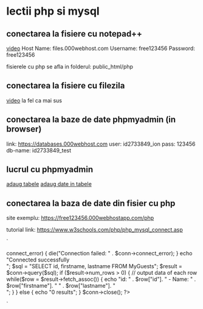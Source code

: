 # lectii php si mysql

## conectarea la fisiere cu notepad++
[video](https://youtu.be/xqWJPPZ0FZU?t=98)
Host Name: files.000webhost.com
Username: free123456
Password: free123456

fisierele cu php se afla in folderul: public_html/php

## conectarea la fisiere cu filezila
[video](https://www.youtube.com/watch?v=O3DudpEMPiY)
la fel ca mai sus

## conectarea la baze de date phpmyadmin (in browser)
link: https://databases.000webhost.com
user: id2733849_ion
pass: 123456
db-name: id2733849_test

## lucrul cu phpmyadmin
[adaug tabele](https://www.youtube.com/watch?v=SV6uwDvufLs)
[adaug date in tabele](https://www.youtube.com/watch?v=IV6vGuHcQy8)

## conectarea la baza de date din fisier cu php
site exemplu: https://free123456.000webhostapp.com/php

tutorial link: https://www.w3schools.com/php/php_mysql_connect.asp


`
<?php
$servername = "localhost";
$username = "id2733849_ion";
$password = "123456";
$dbname = "id2733849_test";

// Create connection
$conn = new mysqli($servername, $username, $password, $dbname);

// Check connection
if ($conn->connect_error) {
    die("Connection failed: " . $conn->connect_error);
} 
echo "Connected successfully<br/>";

$sql = "SELECT id, firstname, lastname FROM MyGuests";
$result = $conn->query($sql);

if ($result->num_rows > 0) {
    // output data of each row
    while($row = $result->fetch_assoc()) {
        echo "id: " . $row["id"]. " - Name: " . $row["firstname"]. " " . $row["lastname"]. "<br>";
    }
} else {
    echo "0 results";
}
$conn->close();


?>

`



